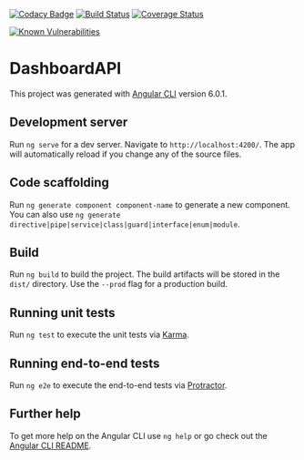 [![Codacy Badge](https://api.codacy.com/project/badge/Grade/9a1c3b97aa7f4649b0b836cdf631d9f3)](https://www.codacy.com/app/florian02100/dashboardAPI?utm_source=github.com&amp;utm_medium=referral&amp;utm_content=florian02100/dashboardAPI&amp;utm_campaign=Badge_Grade)
[![Build Status](https://travis-ci.org/florian02100/dashboardAPI.svg?branch=master)](https://travis-ci.org/florian02100/dashboardAPI)
[![Coverage Status](https://coveralls.io/repos/github/florian02100/dashboardAPI/badge.svg)](https://coveralls.io/github/florian02100/dashboardAPI)

[![Known Vulnerabilities](https://snyk.io/test/github/florian02100/dashboardAPI:package.json/badge.svg?targetFile=package.json)](https://snyk.io/test/github/florian02100/dashboardAPI:package.json?targetFile=package.json)

              
# DashboardAPI

This project was generated with [Angular CLI](https://github.com/angular/angular-cli) version 6.0.1.

## Development server

Run `ng serve` for a dev server. Navigate to `http://localhost:4200/`. The app will automatically reload if you change any of the source files.

## Code scaffolding

Run `ng generate component component-name` to generate a new component. You can also use `ng generate directive|pipe|service|class|guard|interface|enum|module`.

## Build

Run `ng build` to build the project. The build artifacts will be stored in the `dist/` directory. Use the `--prod` flag for a production build.

## Running unit tests

Run `ng test` to execute the unit tests via [Karma](https://karma-runner.github.io).

## Running end-to-end tests

Run `ng e2e` to execute the end-to-end tests via [Protractor](http://www.protractortest.org/).

## Further help

To get more help on the Angular CLI use `ng help` or go check out the [Angular CLI README](https://github.com/angular/angular-cli/blob/master/README.md).
